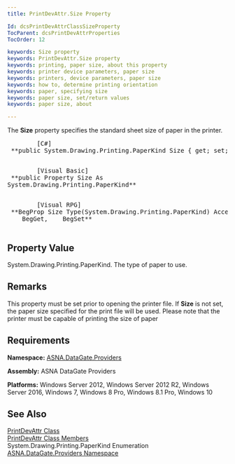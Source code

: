 ```yaml
---
title: PrintDevAttr.Size Property

Id: dcsPrintDevAttrClassSizeProperty
TocParent: dcsPrintDevAttrProperties
TocOrder: 12

keywords: Size property
keywords: PrintDevAttr.Size property
keywords: printing, paper size, about this property
keywords: printer device parameters, paper size
keywords: printers, device parameters, paper size
keywords: how to, determine printing orientation
keywords: paper, specifying size
keywords: paper size, set/return values
keywords: paper size, about

---
```


The **Size** property specifies the standard sheet size of paper in the printer. 
<pre class="prettyprint">
        <span class="lang">[C#]</span>
 **public System.Drawing.Printing.PaperKind Size { get; set; }** 
      </pre>
<pre class="prettyprint">
        <span class="lang">[Visual Basic] </span>
 **public Property Size As 
System.Drawing.Printing.PaperKind** 
      </pre>
<pre class="prettyprint">
        <span class="lang">[Visual RPG]</span>
 **BegProp Size Type(System.Drawing.Printing.PaperKind) Access(*Public) <br />    BegGet,    BegSet** 
      </pre>

## Property Value

System.Drawing.Printing.PaperKind. The type of paper to use. 
## Remarks

This property must be set prior to opening the printer file. If **Size** is not set, the paper size specified for the print file will be used. Please note that the printer must be capable of printing the size of paper 
## Requirements

**Namespace:** [ ASNA.DataGate.Providers](datagate-providers-namespace.html) 

**Assembly:** ASNA DataGate Providers

**Platforms:** Windows Server 2012, Windows Server 2012 R2, Windows Server 2016, Windows 7, Windows 8 Pro, Windows 8.1 Pro, Windows 10
## See Also


[PrintDevAttr Class](print-dev-attr-class.html)
      <br />
[PrintDevAttr Class Members](print-dev-attr-members.html)
      <br />System.Drawing.Printing.PaperKind 
Enumeration
      <br />[ASNA.DataGate.Providers Namespace](datagate-providers-namespace.html)

